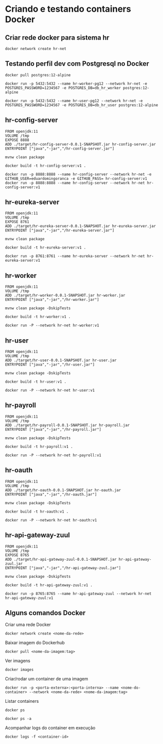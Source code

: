 # Criando e testando containers Docker

## Criar rede docker para sistema hr
```
docker network create hr-net
```

## Testando perfil dev com Postgresql no Docker
```
docker pull postgres:12-alpine

docker run -p 5432:5432 --name hr-worker-pg12 --network hr-net -e POSTGRES_PASSWORD=1234567 -e POSTGRES_DB=db_hr_worker postgres:12-alpine

docker run -p 5432:5432 --name hr-user-pg12 --network hr-net -e POSTGRES_PASSWORD=1234567 -e POSTGRES_DB=db_hr_user postgres:12-alpine
```

## hr-config-server
```
FROM openjdk:11
VOLUME /tmp
EXPOSE 8888
ADD ./target/hr-config-server-0.0.1-SNAPSHOT.jar hr-config-server.jar
ENTRYPOINT ["java","-jar","/hr-config-server.jar"]
``` 
```
mvnw clean package

docker build -t hr-config-server:v1 .

docker run -p 8888:8888 --name hr-config-server --network hr-net -e GITHUB_USER=eduardomingoranca -e GITHUB_PASS= hr-config-server:v1
docker run -p 8888:8888 --name hr-config-server --network hr-net hr-config-server:v1
```

## hr-eureka-server
```
FROM openjdk:11
VOLUME /tmp
EXPOSE 8761
ADD ./target/hr-eureka-server-0.0.1-SNAPSHOT.jar hr-eureka-server.jar
ENTRYPOINT ["java","-jar","/hr-eureka-server.jar"]
``` 
```
mvnw clean package

docker build -t hr-eureka-server:v1 .

docker run -p 8761:8761 --name hr-eureka-server --network hr-net hr-eureka-server:v1
```

## hr-worker
```
FROM openjdk:11
VOLUME /tmp
ADD ./target/hr-worker-0.0.1-SNAPSHOT.jar hr-worker.jar
ENTRYPOINT ["java","-jar","/hr-worker.jar"]
``` 
```
mvnw clean package -DskipTests

docker build -t hr-worker:v1 .

docker run -P --network hr-net hr-worker:v1
```

## hr-user
```
FROM openjdk:11
VOLUME /tmp
ADD ./target/hr-user-0.0.1-SNAPSHOT.jar hr-user.jar
ENTRYPOINT ["java","-jar","/hr-user.jar"]
``` 
```
mvnw clean package -DskipTests

docker build -t hr-user:v1 .

docker run -P --network hr-net hr-user:v1
```

## hr-payroll
```
FROM openjdk:11
VOLUME /tmp
ADD ./target/hr-payroll-0.0.1-SNAPSHOT.jar hr-payroll.jar
ENTRYPOINT ["java","-jar","/hr-payroll.jar"]
``` 
```
mvnw clean package -DskipTests

docker build -t hr-payroll:v1 .

docker run -P --network hr-net hr-payroll:v1
```

## hr-oauth
```
FROM openjdk:11
VOLUME /tmp
ADD ./target/hr-oauth-0.0.1-SNAPSHOT.jar hr-oauth.jar
ENTRYPOINT ["java","-jar","/hr-oauth.jar"]
``` 
```
mvnw clean package -DskipTests

docker build -t hr-oauth:v1 .

docker run -P --network hr-net hr-oauth:v1
```

## hr-api-gateway-zuul
```
FROM openjdk:11
VOLUME /tmp
EXPOSE 8765
ADD ./target/hr-api-gateway-zuul-0.0.1-SNAPSHOT.jar hr-api-gateway-zuul.jar
ENTRYPOINT ["java","-jar","/hr-api-gateway-zuul.jar"]
``` 
```
mvnw clean package -DskipTests

docker build -t hr-api-gateway-zuul:v1 .

docker run -p 8765:8765 --name hr-api-gateway-zuul --network hr-net hr-api-gateway-zuul:v1
```

## Alguns comandos Docker
Criar uma rede Docker
```
docker network create <nome-da-rede>
```
Baixar imagem do Dockerhub
```
docker pull <nome-da-imagem:tag>
```
Ver imagens
```
docker images
```
Criar/rodar um container de uma imagem
```
docker run -p <porta-externa>:<porta-interna> --name <nome-do-container> --network <nome-da-rede> <nome-da-imagem:tag> 
```
Listar containers
```
docker ps

docker ps -a
```
Acompanhar logs do container em execução
```
docker logs -f <container-id>
```

